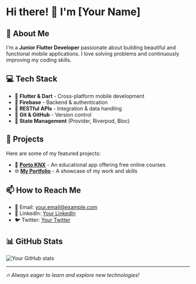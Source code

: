# Hi there! 👋 I'm [Your Name]

## 🚀 About Me
I'm a **Junior Flutter Developer** passionate about building beautiful and functional mobile applications. I love solving problems and continuously improving my coding skills. 

## 💻 Tech Stack
- 🔹 **Flutter & Dart** - Cross-platform mobile development
- 🔹 **Firebase** - Backend & authentication
- 🔹 **RESTful APIs** - Integration & data handling
- 🔹 **Git & GitHub** - Version control
- 🔹 **State Management** (Provider, Riverpod, Bloc)

## 🌟 Projects
Here are some of my featured projects:
- 📱 **[Porto KNX](https://play.google.com/store/apps/details?id=com.porto.knx)** - An educational app offering free online courses
- 🌐 **[My Portfolio](https://amr2001301.github.io/AmrRakha.github.io)** - A showcase of my work and skills

## 📫 How to Reach Me
- 📧 Email: your.email@example.com
- 💼 LinkedIn: [Your LinkedIn](https://www.linkedin.com/in/yourprofile)
- 🐦 Twitter: [Your Twitter](https://twitter.com/yourhandle)

## 📊 GitHub Stats
![Your GitHub stats](https://github-readme-stats.vercel.app/api?username=yourusername&show_icons=true&theme=radical)

---
_🔥 Always eager to learn and explore new technologies!_
